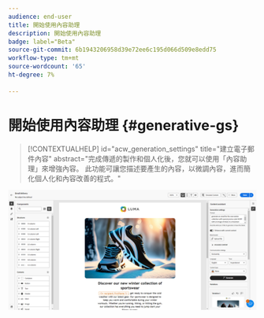 ```yaml
---
audience: end-user
title: 開始使用內容助理
description: 開始使用內容助理
badge: label="Beta"
source-git-commit: 6b1943206958d39e72ee6c195d066d509e8edd75
workflow-type: tm+mt
source-wordcount: '65'
ht-degree: 7%

---
```



# 開始使用內容助理 {#generative-gs}

>[!CONTEXTUALHELP]
>id="acw_generation_settings"
>title="建立電子郵件內容"
>abstract="完成傳遞的製作和個人化後，您就可以使用「內容助理」來增強內容。 此功能可讓您描述要產生的內容，以微調內容，進而簡化個人化和內容改善的程式。"

![](assets/gs-genai.png)
